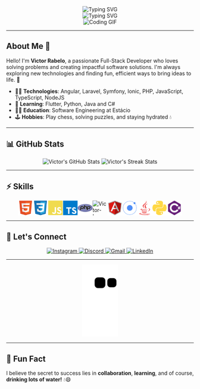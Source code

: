 <div align="center">
  <img src="https://readme-typing-svg.herokuapp.com?font=Fira+Code&weight=600&size=24&pause=1000&color=00FFBF&background=000000&center=true&vCenter=true&width=600&lines=Hi+there!+I'm+Victor+Rabelo+%F0%9F%91%8B;Full-Stack+Developer+and+Tech+Enthusiast!;Let's+build+something+amazing!" alt="Typing SVG">
</div>

<div align="center">
  <img src="https://readme-typing-svg.herokuapp.com?font=Fira+Code&size=22&pause=1000&color=00FFBF&background=000000&center=true&vCenter=true&width=600&lines=Hi%2C+I'm+Victor+Rabelo!;Full-Stack+Developer;Code+%3D+Life;Welcome+to+my+GitHub+Profile!;Feel+free+to+explore+my+repos!" alt="Typing SVG">
</div>

<div align="center">
  <img src="https://media.giphy.com/media/f3iwJFOVOwuy7K6FFw/giphy.gif" height="200" alt="Coding GIF">
</div>

---

## About Me 🌟
Hello! I'm **Victor Rabelo**, a passionate Full-Stack Developer who loves solving problems and creating impactful software solutions. I'm always exploring new technologies and finding fun, efficient ways to bring ideas to life. 🚀

- 👨‍💻 **Technologies**: Angular, Laravel, Symfony, Ionic, PHP, JavaScript, TypeScript, NodeJS
- 🌱 **Learning**: Flutter, Python, Java and C# 
- 🧑‍🎓 **Education**: Software Engineering at Estácio
- 🕹️ **Hobbies**: Play chess, solving puzzles, and staying hydrated 💧

---

## 📊 GitHub Stats
<div align="center">
  <img height="180em" src="https://github-readme-stats.vercel.app/api?username=VictorRabelo&show_icons=true&theme=tokyonight&include_all_commits=true&count_private=true" alt="Victor's GitHub Stats"/>
  <img height="180em" src="https://github-readme-streak-stats.herokuapp.com/?user=VictorRabelo&theme=tokyonight" alt="Victor's Streak Stats"/>
</div>

---

## ⚡ Skills
<div style="display: flex; justify-content: center;">
  <img align="center" alt="Victor-HTML" height="40" width="40" src="https://raw.githubusercontent.com/devicons/devicon/master/icons/html5/html5-original.svg" title="HTML5">
  <img align="center" alt="Victor-CSS" height="40" width="40" src="https://raw.githubusercontent.com/devicons/devicon/master/icons/css3/css3-original.svg" title="CSS3">
  <img align="center" alt="Victor-JS" height="40" width="40" src="https://raw.githubusercontent.com/devicons/devicon/master/icons/javascript/javascript-plain.svg" title="JavaScript">
  <img align="center" alt="Victor-TS" height="40" width="40" src="https://raw.githubusercontent.com/devicons/devicon/master/icons/typescript/typescript-plain.svg" title="TypeScript">
  <img align="center" alt="Victor-PHP" height="40" width="40" src="https://raw.githubusercontent.com/devicons/devicon/master/icons/php/php-original.svg" title="PHP">
  <img align="center" alt="Victor-Laravel" height="40" width="40" src="https://cdn.jsdelivr.net/gh/devicons/devicon/icons/laravel/laravel-plain.svg" title="Laravel">
  <img align="center" alt="Victor-Angular" height="40" width="40" src="https://raw.githubusercontent.com/devicons/devicon/master/icons/angularjs/angularjs-original.svg" title="Angular">
  <img align="center" alt="Victor-Ionic" height="40" width="40" src="https://raw.githubusercontent.com/devicons/devicon/master/icons/ionic/ionic-original.svg" title="Ionic">
  <img align="center" alt="Victor-Java" height="40" width="40" src="https://raw.githubusercontent.com/devicons/devicon/master/icons/java/java-plain.svg" title="Java">
  <img align="center" alt="Victor-Python" height="40" width="40" src="https://raw.githubusercontent.com/devicons/devicon/master/icons/python/python-plain.svg" title="Python">
  <img align="center" alt="Victor-C#" height="40" width="40" src="https://raw.githubusercontent.com/devicons/devicon/master/icons/csharp/csharp-plain.svg" title="C#">
</div>

---

## 💬 Let's Connect
<div align="center">
  <a href="https://instagram.com/dev.rbl" target="_blank">
    <img src="https://img.shields.io/badge/Instagram-E4405F?style=for-the-badge&logo=instagram&logoColor=white" alt="Instagram">
  </a>
  <a href="https://discord.gg/hkU9wPHv" target="_blank">
    <img src="https://img.shields.io/badge/Discord-7289DA?style=for-the-badge&logo=discord&logoColor=white" alt="Discord">
  </a>
  <a href="mailto:dev.rabelo@gmail.com">
    <img src="https://img.shields.io/badge/Gmail-D14836?style=for-the-badge&logo=gmail&logoColor=white" alt="Gmail">
  </a>
  <a href="https://www.linkedin.com/in/victor-rabelo-2a11ba204/" target="_blank">
    <img src="https://img.shields.io/badge/LinkedIn-0077B5?style=for-the-badge&logo=linkedin&logoColor=white" alt="LinkedIn">
  </a>
</div>

---

<div align="center">
  <img src="https://github.com/VictorRabelo/VictorRabelo/blob/output/github-contribution-grid-snake.svg" alt="Snake Animation">
</div>

---

## 🎉 Fun Fact
I believe the secret to success lies in **collaboration**, **learning**, and of course, **drinking lots of water!** 💧😄
